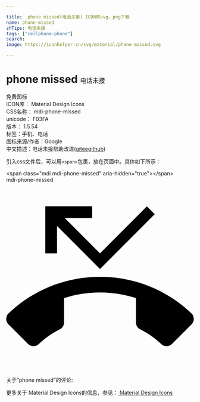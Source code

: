 ```yaml
---

title:  phone missed(电话未接) ICON转svg、png下载
name: phone-missed
zhTips: 电话未接
tags: ["cellphone-phone"]
search: 
image: https://iconhelper.cn/svg/material/phone-missed.svg

---
```


# phone missed  <small style="font-size: 60%;font-weight: 100">电话未接</small>


<div class="detail-page">
<p>
<span><span class="badge-success badge">免费图标</span> </span>
<br/>
<span>
ICON库：
<span class="badge-secondary badge">Material Design Icons</span> 
</span>
<br/>
<span>
CSS名称：
<span class="badge-secondary badge">mdi-phone-missed</span> 
</span>
<br/>
<span>
unicode：
<span class="badge-secondary badge">F03FA</span> 
<copy-btn content='F03FA' btn-title=""></copy-btn>
<copy-btn :content='String.fromCodePoint(parseInt("F03FA", 16))' btn-title="复制U"></copy-btn>
</span>
<br/>
<span>
版本：
<span class="badge-secondary badge">1.5.54</span> 
</span><br/><span>标签：<span class="badge-light badge"><router-link to="/tags/cellphone-phone.html">手机、电话</router-link></span></span>
<br/>
<span>图标来源/作者：<span class="badge-light badge">Google</span></span> 
<br/>
<span class="zh-detail">中文描述：<span class="badge-primary badge">电话未接</span><span class="help-link"><span>帮助改进</span>(<a href="https://gitee.com/liuwave/icon-helper/edit/master/json/material/phone-missed.json" target="_blank" rel="noopener noreferrer">gitee</a><a href="https://github.com/liuwave/icon-helper/edit/master/json/material/phone-missed.json" target="_blank" rel="noopener noreferrer">github</a></span>)</span><br/>
</p>
</div>
<div class="alert alert-dark">
  <i class="mdi mdi-phone-missed mdi-48px"></i>
  <i class="mdi mdi-phone-missed mdi-36px"></i>
  <i class="mdi mdi-phone-missed mdi-24px"></i>
  <i class="mdi mdi-phone-missed mdi-18px"></i>
</div>
<div>
  <p>引入css文件后，可以用<code>&lt;span&gt;</code>包裹，放在页面中。具体如下所示：    
  </p>
  <div class="alert alert-primary" style="font-size: 14px">
    &lt;span class="mdi mdi-phone-missed" aria-hidden="true"&gt;&lt;/span&gt;
    <copy-btn content='<span class="mdi mdi-phone-missed" aria-hidden="true"></span>'></copy-btn>
  </div>
  <div class="alert alert-secondary">
    <i class="mdi mdi-phone-missed"
    style="font-size: 24px"
    aria-hidden="true"></i> mdi-phone-missed
    <copy-btn content="mdi-phone-missed" btn-title="复制图标名称"></copy-btn>
  </div>
</div>
<div id="svg" class="svg-wrap">
<svg xmlns="http://www.w3.org/2000/svg" viewBox="0 0 24 24"><path d="M23.71,16.67C20.66,13.77 16.54,12 12,12C7.46,12 3.34,13.77 0.29,16.67C0.11,16.85 0,17.1 0,17.38C0,17.65 0.11,17.9 0.29,18.08L2.77,20.56C2.95,20.74 3.2,20.86 3.5,20.86C3.75,20.86 4,20.75 4.18,20.57C4.97,19.83 5.86,19.21 6.84,18.72C7.17,18.56 7.4,18.22 7.4,17.82V14.72C8.85,14.25 10.39,14 12,14C13.6,14 15.15,14.25 16.6,14.72V17.82C16.6,18.22 16.83,18.56 17.16,18.72C18.14,19.21 19.03,19.83 19.82,20.57C20,20.75 20.25,20.86 20.5,20.86C20.8,20.86 21.05,20.74 21.23,20.56L23.71,18.08C23.89,17.9 24,17.65 24,17.38C24,17.1 23.89,16.85 23.71,16.67M6.5,5.5L12,11L19,4L18,3L12,9L7.5,4.5H11V3H5V9H6.5V5.5Z" /></svg>
</div>
<detail full-name='mdi-phone-missed'></detail>
<div>
<p>关于“phone missed”的评论:</p>
</div>
<Vssue title="关于“phone missed”的评论" ></Vssue>    
<div><p>更多关于 Material Design Icons的信息，参见：<a target="_blank" href="https://iconhelper.cn/material.html"> Material Design Icons</a>
</p></div>
